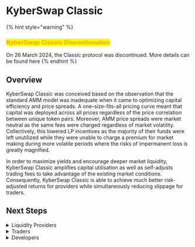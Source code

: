 # KyberSwap Classic

{% hint style="warning" %}
### <mark style="color:orange;">**KyberSwap Classic Discontinuation**</mark>

On 26 March 2024, the Classic protocol was discontinued. More details can be found here
{% endhint %}

## Overview

KyberSwap Classic was conceived based on the observation that the standard AMM model was inadequate when it came to optimizing capital efficiency and price spreads. A one-size-fits-all pricing curve meant that capital was deployed across all prices regardless of the price correlation between unique token pairs. Moreover, AMM price spreads were market neutral as the same fees were charged regardless of market volatility. Collectively, this lowered LP incentives as the majority of their funds were left unutilized while they were unable to charge a premium for market making during more volatile periods where the risks of impermanent loss is greatly magnified.

In order to maximize yields and encourage deeper market liquidity, KyberSwap Classic amplifies capital utilisation as well as self-adjusts trading fees to take advantage of the existing market conditions. Consequently, KyberSwap Classic is able to achieve much better risk-adjusted returns for providers while simultaneously reducing slippage for traders.

## Next Steps

<details>

<summary>Liquidity Providers</summary>

* [Learn how yields are amplified](broken-reference/)
* [Discover how dynamic fees offset impermanent loss](broken-reference/)
* [Create your own Classic pool](broken-reference/)
* [Contribute liquidity to an existing Classic pool](broken-reference/)
* [Receive additional rewards by yield farming on Classic](broken-reference/)

</details>

<details>

<summary>Traders</summary>

* [Learn how to take advantage of lower fees](broken-reference/)
* [Get superior rates via the integrated KyberSwap Aggregator](broken-reference/)

</details>

<details>

<summary>Developers</summary>

* [Explore key Classic concepts](broken-reference/)
* [Execute a swap against Classic pools](broken-reference/)
* [Provide liquidity to Classic pools](broken-reference/)
* [Implement a flash swap on Classic](broken-reference/)
* [View Classic contract code and addresses](broken-reference/)

</details>
